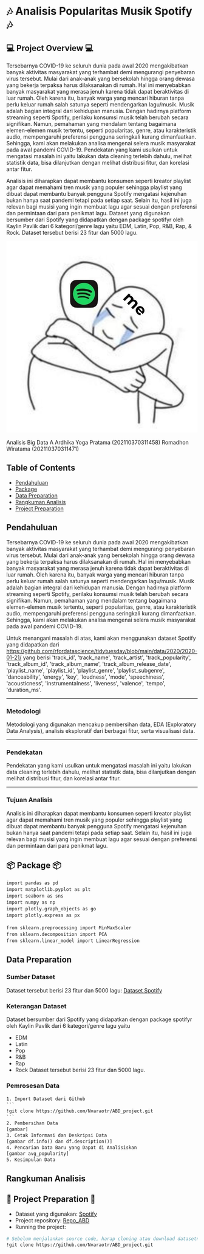 # 🎶 **Analisis Popularitas Musik Spotify** 🎶
## 💻 **Project Overview** 💻

Tersebarnya COVID-19 ke seluruh dunia pada awal 2020 mengakibatkan banyak aktivitas masyarakat yang terhambat demi mengurangi penyebaran virus tersebut. Mulai dari anak-anak yang bersekolah hingga orang dewasa yang bekerja terpaksa harus dilaksanakan di rumah. Hal ini menyebabkan banyak masyarakat yang merasa jenuh karena tidak dapat beraktivitas di luar rumah. Oleh karena itu, banyak warga yang mencari hiburan tanpa perlu keluar rumah salah satunya seperti mendengarkan lagu/musik. Musik adalah bagian integral dari kehidupan manusia. Dengan hadirnya platform streaming seperti Spotify, perilaku konsumsi musik telah berubah secara signifikan. Namun, pemahaman yang mendalam tentang bagaimana elemen-elemen musik tertentu, seperti popularitas, genre, atau karakteristik audio, mempengaruhi preferensi pengguna seringkali kurang dimanfaatkan. Sehingga, kami akan melakukan analisa mengenai selera musik masyarakat pada awal pandemi COVID-19.
Pendekatan yang kami usulkan untuk mengatasi masalah ini yaitu lakukan data cleaning terlebih dahulu, melihat statistik data, bisa dilanjutkan dengan melihat distribusi fitur, dan korelasi antar fitur.

Analisis ini diharapkan dapat membantu konsumen seperti kreator playlist agar dapat memahami tren musik yang populer sehingga playlist yang dibuat dapat membantu banyak pengguna Spotify mengatasi kejenuhan bukan hanya saat pandemi tetapi pada setiap saat. Selain itu, hasil ini juga relevan bagi musisi yang ingin membuat lagu agar sesuai dengan preferensi dan permintaan dari para penikmat lagu.
Dataset yang digunakan bersumber dari Spotify yang didapatkan dengan package spotifyr oleh Kaylin Pavlik dari 6 kategori/genre lagu yaitu EDM, Latin, Pop, R&B, Rap, & Rock. Dataset tersebut berisi 23 fitur dan 5000 lagu.

![Spotify](assets/Music.jpg)

Analisis Big Data A
Ardhika Yoga Pratama (202110370311458)
Romadhon Wiratama (202110370311471)

## Table of Contents
* [Pendahuluan](#pendahuluan)
* [Package](#package)
* [Data Preparation](#data-preparation)
* [Rangkuman Analisis](#rangkuman-analisis)
* [Project Preparation](#project-preparation)


## Pendahuluan
Tersebarnya COVID-19 ke seluruh dunia pada awal 2020 mengakibatkan banyak aktivitas masyarakat yang terhambat demi mengurangi penyebaran virus tersebut. Mulai dari anak-anak yang bersekolah hingga orang dewasa yang bekerja terpaksa harus dilaksanakan di rumah. Hal ini menyebabkan banyak masyarakat yang merasa jenuh karena tidak dapat beraktivitas di luar rumah. Oleh karena itu, banyak warga yang mencari hiburan tanpa perlu keluar rumah salah satunya seperti mendengarkan lagu/musik. Musik adalah bagian integral dari kehidupan manusia. Dengan hadirnya platform streaming seperti Spotify, perilaku konsumsi musik telah berubah secara signifikan. Namun, pemahaman yang mendalam tentang bagaimana elemen-elemen musik tertentu, seperti popularitas, genre, atau karakteristik audio, mempengaruhi preferensi pengguna seringkali kurang dimanfaatkan. Sehingga, kami akan melakukan analisa mengenai selera musik masyarakat pada awal pandemi COVID-19.

Untuk menangani masalah di atas, kami akan menggunakan dataset Spotify yang didapatkan dari https://github.com/rfordatascience/tidytuesday/blob/main/data/2020/2020-01-21/ yang berisi 'track_id', 'track_name', 'track_artist', 'track_popularity', 'track_album_id', 'track_album_name', 'track_album_release_date',  'playlist_name', 'playlist_id', 'playlist_genre', 'playlist_subgenre', 'danceability', 'energy', 'key', 'loudness', 'mode', 'speechiness', 'acousticness', 'instrumentalness', 'liveness', 'valence', 'tempo', 'duration_ms'.

---

### Metodologi
Metodologi yang digunakan mencakup pembersihan data, EDA (Exploratory Data Analysis), analisis eksploratif dari berbagai fitur, serta visualisasi data.

---

### Pendekatan
Pendekatan yang kami usulkan untuk mengatasi masalah ini yaitu lakukan data cleaning terlebih dahulu, melihat statistik data, bisa dilanjutkan dengan melihat distribusi fitur, dan korelasi antar fitur.

---

### Tujuan Analisis
Analisis ini diharapkan dapat membantu konsumen seperti kreator playlist agar dapat memahami tren musik yang populer sehingga playlist yang dibuat dapat membantu banyak pengguna Spotify mengatasi kejenuhan bukan hanya saat pandemi tetapi pada setiap saat. Selain itu, hasil ini juga relevan bagi musisi yang ingin membuat lagu agar sesuai dengan preferensi dan permintaan dari para penikmat lagu.

## 📦 **Package** 📦
```bash
import pandas as pd
import matplotlib.pyplot as plt
import seaborn as sns
import numpy as np
import plotly.graph_objects as go
import plotly.express as px

from sklearn.preprocessing import MinMaxScaler
from sklearn.decomposition import PCA
from sklearn.linear_model import LinearRegression
```

## Data Preparation
### Sumber Dataset
Dataset tersebut berisi 23 fitur dan 5000 lagu: 
[Dataset Spotify](https://github.com/rfordatascience/tidytuesday/blob/main/data/2020/2020-01-21/)

### Keterangan Dataset
Dataset bersumber dari Spotify yang didapatkan dengan package spotifyr oleh Kaylin Pavlik dari 6 kategori/genre lagu yaitu 
- EDM
- Latin 
- Pop
- R&B 
- Rap 
- Rock Dataset tersebut berisi 23 fitur dan 5000 lagu.

### Pemrosesan Data
    1. Import Dataset dari Github
    ```
    !git clone https://github.com/Nvaraotr/ABD_project.git
    ```
    2. Pembersihan Data
    [gambar]
    3. Cetak Informasi dan Deskripsi Data
    [gambar df.info() dan df.description()]
    4. Pencarian Data Baru yang Dapat di Analisiskan
    [gambar avg_popularity]
    5. Kesimpulan Data

## Rangkuman Analisis


## 🦕 **Project Preparation** 🦖

- Dataset yang digunakan: [Spotify](https://github.com/rfordatascience/tidytuesday/tree/main/data/2020/2020-01-21)
- Project repository: [Repo_ABD](https://github.com/Nvaraotr/ABD_project)
- Running the project:
```bash
# Sebelum menjalankan source code, harap cloning atau download datasetnya terlebih dahulu
!git clone https://github.com/Nvaraotr/ABD_project.git
```
